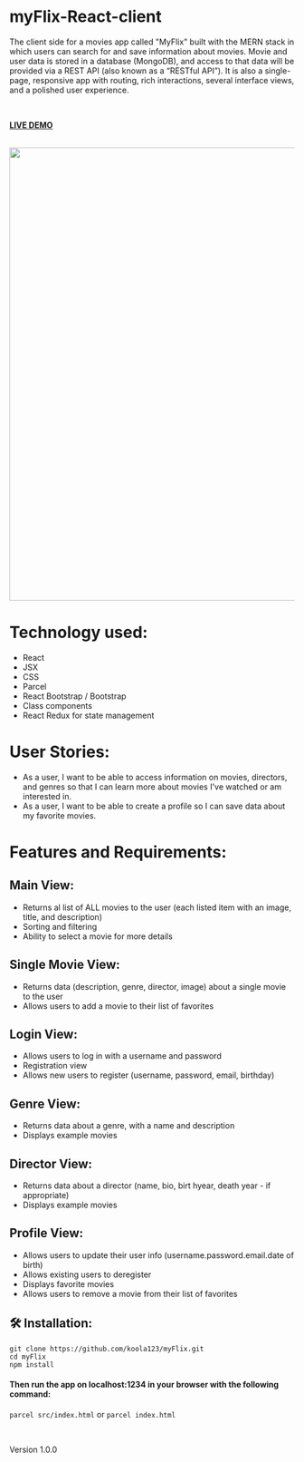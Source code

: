 # myFlix-React-client

The client side for a movies app called "MyFlix" built with the MERN stack in which users can search for and save information about movies. Movie and user data is stored in a database (MongoDB), and access to that data will be provided via a REST API (also known as a “RESTful API”). It is also a single-page, responsive app with routing, rich interactions, several interface views, and a polished user experience. 

<br>

<strong>[LIVE DEMO](https://myflix-movies-client.netlify.app/)</strong>

<br>

<img src="src/assets/myflix.png" width="800px">

# Technology used:

- React 
- JSX 
- CSS
- Parcel
- React Bootstrap / Bootstrap
- Class components
- React Redux for state management

# User Stories:

- As a user, I want to be able to access information on movies, directors, and genres so that I can learn more about movies I've watched or am interested in.
- As a user, I want to be able to create a profile so I can save data about my favorite movies.

# Features and Requirements:

## Main View:

* Returns al list of ALL movies to the user (each listed item with an image, title, and description)
* Sorting and filtering
* Ability to select a movie for more details

## Single Movie View:

* Returns data (description, genre, director, image) about a single movie to the user
* Allows users to add a movie to their list of favorites

## Login View:

* Allows users to log in with a username and password
* Registration view
* Allows new users to register (username, password, email, birthday)

## Genre View:

* Returns data about a genre, with a name and description
* Displays example movies

## Director View:

* Returns data about a director (name, bio, birt hyear, death year - if appropriate)
* Displays example movies

## Profile View:

* Allows users to update their user info (username.password.email.date of birth)
* Allows existing users to deregister
* Displays favorite movies
* Allows users to remove a movie from their list of favorites

## 🛠 Installation: 
 ```
 git clone https://github.com/koola123/myFlix.git
 cd myFlix
 npm install
 ````
 
#### Then run the app on localhost:1234 in your browser with the following command:
 
 `parcel src/index.html`
  or
  `parcel index.html`
 
 <br>
 
Version 1.0.0
